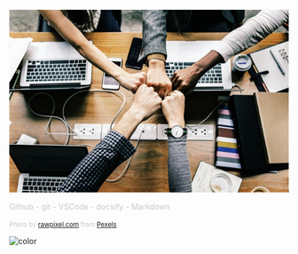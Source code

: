 ![logo](logo.jpeg)

<span style="color:#c8c8c8">Github - git - VSCode - docsify - Markdown<span>

<span style="color:#c8c8c8"><small>Photo by [rawpixel.com](https://www.pexels.com/@rawpixel?utm_content=attributionCopyText&utm_medium=referral&utm_source=pexels) from [Pexels](https://www.pexels.com/photo/group-hand-fist-bump-1068523/?utm_content=attributionCopyText&utm_medium=referral&utm_source=pexels)</small></span>

<!-- background color -->

![color](#3f3f3f)



